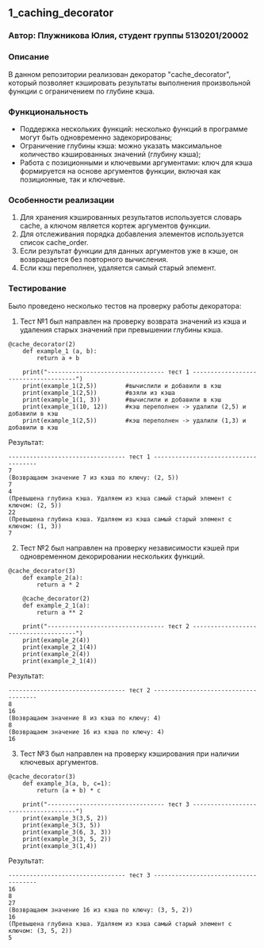 ## 1_caching_decorator
### Автор: Плужникова Юлия, студент группы 5130201/20002
### Описание
В данном репозитории реализован декоратор "cache_decorator", который позволяет кэшировать результаты выполнения произвольной функции с ограничением по глубине кэша. 
### Функциональность
- Поддержка нескольких функций: несколько функций в программе могут быть одновременно задекорированы;
- Ограничение глубины кэша: можно указать максимальное количество кэшированных значений (глубину кэша);
- Работа с позиционными и ключевыми аргументами: ключ для кэша формируется на основе аргументов функции, включая как позиционные, так и ключевые.
### Особенности реализации
1. Для хранения кэшированных результатов используется словарь cache, а ключом является кортеж аргументов функции.
2. Для отслеживания порядка добавления элементов используется список cache_order.
3. Если результат функции для данных аргументов уже в кэше, он возвращается без повторного вычисления.
4. Если кэш переполнен, удаляется самый старый элемент.
### Тестирование
Было проведено несколько тестов на проверку работы декоратора:
1. Тест №1 был направлен на проверку возврата значений из кэша и удаления старых значений при превышении глубины кэша.
```
@cache_decorator(2)
    def example_1 (a, b):
        return a + b

    print("--------------------------------- тест 1 -------------------------------------")
    print(example_1(2,5))        #вычислили и добавили в кэш
    print(example_1(2,5))        #взяли из кэша
    print(example_1(1, 3))       #вычислили и добавили в кэш
    print(example_1(10, 12))     #кэш переполнен -> удалили (2,5) и добавили в кэш
    print(example_1(2,5))        #кэш переполнен -> удалили (1,3) и добавили в кэш
```
Результат:
```
--------------------------------- тест 1 -------------------------------------
7
(Возвращаем значение 7 из кэша по ключу: (2, 5))
7
4
(Превышена глубина кэша. Удаляем из кэша самый старый элемент с ключом: (2, 5))
22
(Превышена глубина кэша. Удаляем из кэша самый старый элемент с ключом: (1, 3))
7
```
2. Тест №2 был направлен на проверку независимости кэшей при одновременном декорировании нескольких функций.
```
@cache_decorator(3)
    def example_2(a):
        return a * 2

    @cache_decorator(2)
    def example_2_1(a):
        return a ** 2

    print("--------------------------------- тест 2 -------------------------------------")
    print(example_2(4))
    print(example_2_1(4))
    print(example_2(4))
    print(example_2_1(4))
```
Результат:
```
--------------------------------- тест 2 -------------------------------------
8
16
(Возвращаем значение 8 из кэша по ключу: 4)
8
(Возвращаем значение 16 из кэша по ключу: 4)
16
```
3. Тест №3 был направлен на проверку кэширования при наличии ключевых аргументов.
```
@cache_decorator(3)
    def example_3(a, b, c=1):
        return (a + b) * c

    print("--------------------------------- тест 3 -------------------------------------")
    print(example_3(3,5, 2))
    print(example_3(3, 5))
    print(example_3(6, 3, 3))
    print(example_3(3, 5, 2))
    print(example_3(1,4))
```
Результат:
```
--------------------------------- тест 3 -------------------------------------
16
8
27
(Возвращаем значение 16 из кэша по ключу: (3, 5, 2))
16
(Превышена глубина кэша. Удаляем из кэша самый старый элемент с ключом: (3, 5, 2))
5
```
